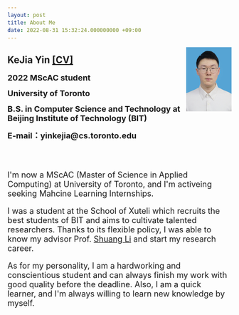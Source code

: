```yaml
---
layout: post
title: About Me
date: 2022-08-31 15:32:24.000000000 +09:00
---
```

<img style="float:right" src="/assets/images/DSC_0003.JPG" width="102" height="144">
<h2>KeJia Yin <a href="/assets/documents/CV_Kejia Yin.pdf" target="_blank">[CV]</a></h2>
<p><font size="4"><strong>2022 MScAC student</strong></font></p>    
<p><font size="4"><strong>University of Toronto</strong></font></p>
<p><font size="4"><strong>B.S. in Computer Science and Technology at Beijing Institute of Technology (BIT)</strong></font></p>
<p><font size="4"><strong>E-mail：yinkejia@cs.toronto.edu</strong></font></p>

<br><br>
<font size="4">
<p>I'm now a MScAC (Master of Science in Applied Computing) at University of Toronto, and I'm activeing seeking Mahcine Learning Internships.</p>
<p>I was a student at the School of Xuteli which recruits the best students of BIT and aims to cultivate talented researchers. Thanks to its flexible policy, I was able to know my advisor Prof. <a href="http://shuangli.xyz/" target="_blank">Shuang Li</a> and start my research career.</p>
<p>As for my personality, I am a hardworking and conscientious student and can always finish my work with good quality before the deadline. Also, I  am a quick learner, and I'm always willing to learn new knowledge by myself.</p>
</font>

